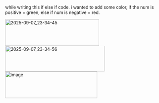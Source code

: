 while writing this if else if code.
i wanted to add some color, if the num is positive = green, else if num is negative = red.


<img width="303" height="85" alt="2025-09-07_23-34-45" src="https://github.com/user-attachments/assets/93434f34-ab9a-4a7c-a681-32b7a81aee62" />

<img width="321" height="82" alt="2025-09-07_23-34-56" src="https://github.com/user-attachments/assets/99dbb0dd-afbe-41f6-9daf-0f5078e95336" />

<img width="297" height="86" alt="image" src="https://github.com/user-attachments/assets/a9b9b7c0-d499-48bd-a1dd-49371ae39da5" />
